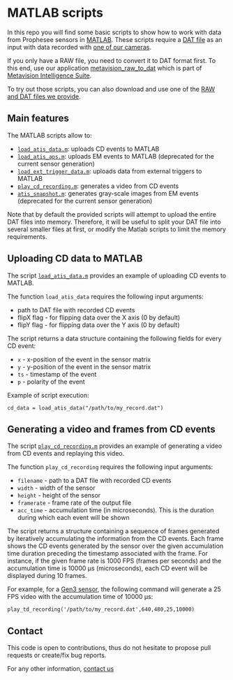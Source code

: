 # MATLAB scripts

In this repo you will find some basic scripts to show how to work with data from Prophesee sensors in [MATLAB](https://www.mathworks.com/products/matlab.html).
These scripts require a [DAT file](https://docs.prophesee.ai/data_formats/file_formats/dat.html) as an input with data recorded with [one of our cameras](https://docs.prophesee.ai/hw/index.html). 

If you only have a RAW file, you need to convert it to DAT format first. To this end, use our application [metavision_raw_to_dat](https://docs.prophesee.ai/metavision_sdk/modules/driver/guides/raw_to_dat.html)
which is part of [Metavision Intelligence Suite](https://www.prophesee.ai/metavision-intelligence/).

To try out those scripts, you can also download and use one of the [RAW and DAT files we provide](https://docs.prophesee.ai/datasets.html).

## Main features

The MATLAB scripts allow to:
  * [`load_atis_data.m`](load_atis_data.m): uploads CD events to MATLAB
  * [`load_atis_aps.m`](load_atis_aps.m): uploads EM events to MATLAB (deprecated for the current sensor generation)
  * [`load_ext_trigger_data.m`](load_ext_trigger_data.m): uploads data from external triggers to MATLAB
  * [`play_cd_recording.m`](play_cd_recording.m): generates a video from CD events
  * [`atis_snapshot.m`](atis_snapshot.m): generates gray-scale images from EM events (deprecated for the current sensor generation)

Note that by default the provided scripts will attempt to upload the entire DAT files into memory. 
Therefore, it will be useful to split your DAT file into several smaller files at first, or modify the Matlab scripts to limit the memory requirements.


## Uploading CD data to MATLAB


The script [`load_atis_data.m`](load_atis_data.m) provides an example of uploading CD events to MATLAB.

The function `load_atis_data` requires the following input arguments:
  * path to DAT file with recorded CD events
  * flipX flag - for flipping data over the X axis (0 by default)
  * flipY flag - for flipping data over the Y axis (0 by default)

The script returns a data structure containing the following fields for every CD event:

  * `x` - x-position of the event in the sensor matrix
  * `y` - y-position of the event in the sensor matrix
  * `ts` - timestamp of the event
  * `p` - polarity of the event

Example of script execution:
```
cd_data = load_atis_data("/path/to/my_record.dat")
```

## Generating a video and frames from CD events

The script [`play_cd_recording.m`](play_cd_recording.m) provides an example of generating a video from CD events and replaying this video.

The function `play_cd_recording` requires the following input arguments:
  * `filename` - path to a DAT file with recorded CD events
  * `width` - width of the sensor
  * `height` - height of the sensor
  * `framerate` - frame rate of the output file
  * `acc_time` - accumulation time (in microseconds). This is the duration during which each event will be shown

The script returns a structure containing a sequence of frames generated by iteratively accumulating
the information from the CD events. Each frame shows the CD events generated by the sensor over the given 
accumulation time duration preceding the timestamp associated with the frame. For instance, if the given frame rate 
is 1000 FPS (frames per seconds) and the accumulation time is 10000 µs (microseconds), each CD event will be displayed
during 10 frames.

For example, for a [Gen3 sensor](https://docs.prophesee.ai/hw/sensors/PPS3MVCD.html), the following command will generate a 25 FPS video with the accumulation time of 10000 µs:
```
play_td_recording('/path/to/my_record.dat',640,480,25,10000)
```

## Contact
This code is open to contributions, thus do not hesitate to propose pull requests or create/fix bug reports.

For any other information, [contact us](https://www.prophesee.ai/contact-us/) 

